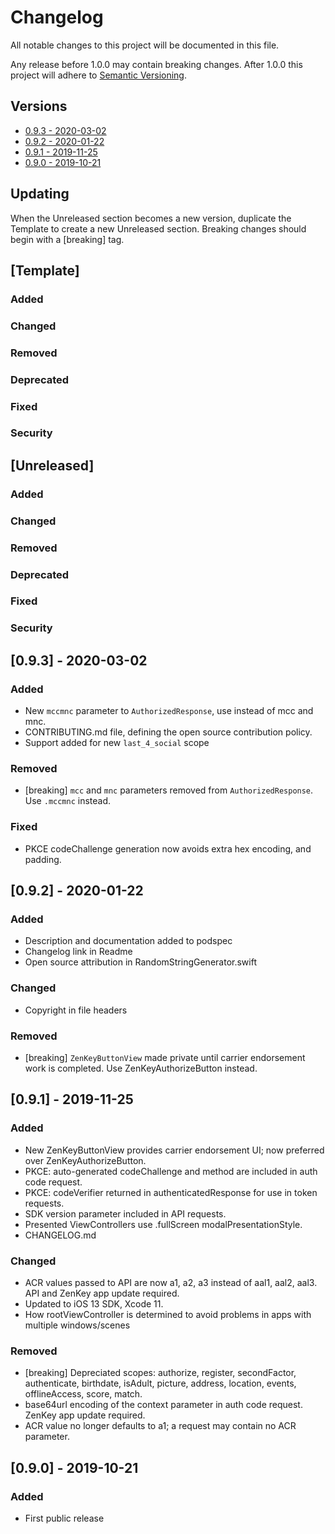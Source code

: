 # Changelog
All notable changes to this project will be documented in this file.

Any release before 1.0.0 may contain breaking changes.
After 1.0.0 this project will adhere to [Semantic Versioning](https://semver.org/spec/v2.0.0.html).

## Versions
- [0.9.3 - 2020-03-02](#093---2020-03-02)
- [0.9.2 - 2020-01-22](#092---2020-01-22)
- [0.9.1 - 2019-11-25](#091---2019-11-25)
- [0.9.0 - 2019-10-21](#090---2019-10-21)

## Updating
When the Unreleased section becomes a new version, duplicate the Template to create a new Unreleased section. Breaking changes should begin with a [breaking] tag.

## [Template]
### Added
### Changed
### Removed
### Deprecated
### Fixed
### Security

## [Unreleased]
### Added
### Changed
### Removed
### Deprecated
### Fixed
### Security

## [0.9.3] - 2020-03-02
### Added
- New `mccmnc` parameter to `AuthorizedResponse`, use instead of mcc and mnc.  
- CONTRIBUTING.md file, defining the open source contribution policy.
- Support added for new `last_4_social` scope
### Removed
- [breaking] `mcc` and `mnc` parameters removed from `AuthorizedResponse`. Use `.mccmnc` instead.
### Fixed
- PKCE codeChallenge generation now avoids extra hex encoding, and padding.

## [0.9.2] - 2020-01-22
### Added
- Description and documentation added to podspec
- Changelog link in Readme
- Open source attribution in RandomStringGenerator.swift
### Changed
- Copyright in file headers
### Removed
- [breaking] `ZenKeyButtonView` made private until carrier endorsement work is completed. Use ZenKeyAuthorizeButton instead.


## [0.9.1] - 2019-11-25
### Added
- New ZenKeyButtonView provides carrier endorsement UI; now preferred over ZenKeyAuthorizeButton.
- PKCE: auto-generated codeChallenge and method are included in auth code request.
- PKCE: codeVerifier returned in authenticatedResponse for use in token requests.
- SDK version parameter included in API requests.
- Presented ViewControllers use .fullScreen modalPresentationStyle.
- CHANGELOG.md
### Changed
- ACR values passed to API are now a1, a2, a3 instead of aal1, aal2, aal3. API and ZenKey app update required.
- Updated to iOS 13 SDK, Xcode 11.
- How rootViewController is determined to avoid problems in apps with multiple windows/scenes
### Removed
- [breaking] Depreciated scopes: authorize, register, secondFactor, authenticate, birthdate, isAdult, picture, address, location, events, offlineAccess, score, match.
- base64url encoding of the context parameter in auth code request. ZenKey app update required.
- ACR value no longer defaults to a1; a request may contain no ACR parameter.

## [0.9.0] - 2019-10-21
### Added
- First public release

